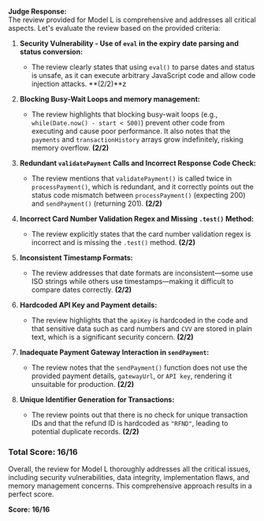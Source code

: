 **Judge Response:**  
The review provided for Model L is comprehensive and addresses all critical aspects. Let's evaluate the review based on the provided criteria:

1. **Security Vulnerability - Use of `eval` in the expiry date parsing and status conversion:**  
   - The review clearly states that using `eval()` to parse dates and status is unsafe, as it can execute arbitrary JavaScript code and allow code injection attacks. **(2/2)**z

2. **Blocking Busy-Wait Loops and memory management:**  
   - The review highlights that blocking busy-wait loops (e.g., `while(Date.now() - start < 500)`) prevent other code from executing and cause poor performance. It also notes that the `payments` and `transactionHistory` arrays grow indefinitely, risking memory overflow. **(2/2)**

3. **Redundant `validatePayment` Calls and Incorrect Response Code Check:**  
   - The review mentions that `validatePayment()` is called twice in `processPayment()`, which is redundant, and it correctly points out the status code mismatch between `processPayment()` (expecting 200) and `sendPayment()` (returning 201). **(2/2)**

4. **Incorrect Card Number Validation Regex and Missing `.test()` Method:**  
   - The review explicitly states that the card number validation regex is incorrect and is missing the `.test()` method. **(2/2)**

5. **Inconsistent Timestamp Formats:**  
   - The review addresses that date formats are inconsistent—some use ISO strings while others use timestamps—making it difficult to compare dates correctly. **(2/2)**

6. **Hardcoded API Key and Payment details:**  
   - The review highlights that the `apiKey` is hardcoded in the code and that sensitive data such as card numbers and `CVV` are stored in plain text, which is a significant security concern. **(2/2)**

7. **Inadequate Payment Gateway Interaction in `sendPayment`:**  
   - The review notes that the `sendPayment()` function does not use the provided payment details, `gatewayUrl`, or `API key`, rendering it unsuitable for production. **(2/2)**

8. **Unique Identifier Generation for Transactions:**  
   - The review points out that there is no check for unique transaction IDs and that the refund ID is hardcoded as `"RFND"`, leading to potential duplicate records. **(2/2)**

### **Total Score: 16/16**

Overall, the review for Model L thoroughly addresses all the critical issues, including security vulnerabilities, data integrity, implementation flaws, and memory management concerns. This comprehensive approach results in a perfect score. 

**Score:** **16/16**